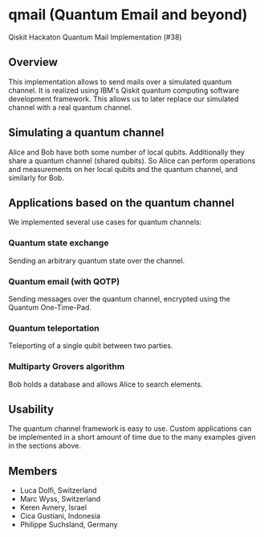 # qmail (Quantum Email and beyond)
Qiskit Hackaton Quantum Mail Implementation (#38)

## Overview
This implementation allows to send mails over a simulated quantum channel. It is realized using IBM's Qiskit quantum computing software development framework. This allows us to later replace our simulated channel with a real quantum channel.

## Simulating a quantum channel
Alice and Bob have both some number of local qubits. Additionally they share a quantum channel (shared qubits). So Alice can perform operations and measurements on her local qubits and the quantum channel, and similarly for Bob.

## Applications based on the quantum channel
We implemented several use cases for quantum channels:
### Quantum state exchange
Sending an arbitrary quantum state over the channel.
### Quantum email (with QOTP)
Sending messages over the quantum channel, encrypted using the Quantum One-Time-Pad.
### Quantum teleportation
Teleporting of a single qubit between two parties.
### Multiparty Grovers algorithm
Bob holds a database and allows Alice to search elements. 

## Usability
The quantum channel framework is easy to use. Custom applications can be implemented in a short amount of time due to the many examples given in the sections above.

## Members

- Luca Dolfi, Switzerland
- Marc Wyss, Switzerland
- Keren Avnery, Israel
- Cica Gustiani, Indonesia
- Philippe Suchsland, Germany

